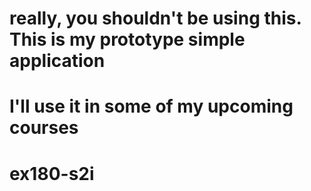 # really, you shouldn't be using this. This is my prototype simple application
# I'll use it in some of my upcoming courses
# ex180-s2i
